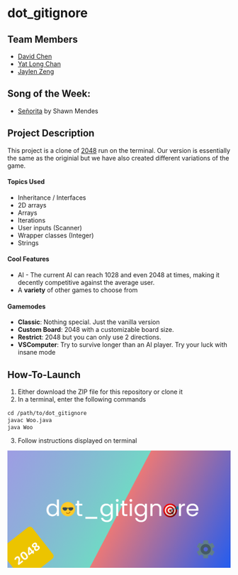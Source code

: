 # dot_gitignore

## Team Members
- [David Chen](https://github.com/dchen278)
- [Yat Long Chan](https://github.com/ychan2005) 
- [Jaylen Zeng](https://github.com/JaylenZeng)

## Song of the Week: 
 - [Señorita](https://open.spotify.com/track/6v3KW9xbzN5yKLt9YKDYA2?si=9b865b40fc364c27) by Shawn Mendes

## Project Description
This project is a clone of [2048](https://play2048.co/) run on the terminal. Our version is essentially the same as the originial but we have also created different variations of the game.

#### Topics Used
  - Inheritance / Interfaces
  - 2D arrays
  - Arrays
  - Iterations
  - User inputs (Scanner) 
  - Wrapper classes (Integer)
  - Strings

#### Cool Features
 - AI - The current AI can reach 1028 and even 2048 at times, making it decently competitive against the average user. 
 - A **variety** of other games to choose from

#### Gamemodes
- **Classic**: Nothing special. Just the vanilla version
- **Custom Board**: 2048 with a customizable board size.
- **Restrict**: 2048 but you can only use 2 directions.
- **VSComputer**: Try to survive longer than an AI player. Try your luck with insane mode

## How-To-Launch
1. Either download the ZIP file for this repository or clone it 
2. In a terminal, enter the following commands
```
cd /path/to/dot_gitignore
javac Woo.java
java Woo
```
3. Follow instructions displayed on terminal

![Tux, the Linux mascot](/flag.jpg)
